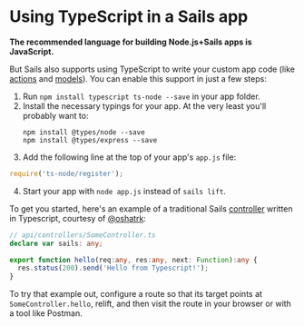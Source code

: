 # Using TypeScript in a Sails app

**The recommended language for building Node.js+Sails apps is JavaScript.**

But Sails also supports using TypeScript to write your custom app code (like [actions](http://www.sailsjs.com/documentation/concepts/actions-and-controllers) and [models](https://sailsjs.com/documentation/concepts/models-and-orm)).  You can enable this support in just a few steps:

1. Run `npm install typescript ts-node --save` in your app folder.
2. Install the necessary typings for your app.  At the very least you'll probably want to:
   ```
   npm install @types/node --save
   npm install @types/express --save
   ```
3. Add the following line at the top of your app's `app.js` file:
```javascript
require('ts-node/register');
```
4. Start your app with `node app.js` instead of `sails lift`.

To get you started, here's an example of a traditional Sails [controller](https://sailsjs.com/documentation/concepts/actions-and-controllers) written in Typescript, courtesy of [@oshatrk](https://github.com/oshatrk):

```typescript
// api/controllers/SomeController.ts
declare var sails: any;

export function hello(req:any, res:any, next: Function):any {
  res.status(200).send('Hello from Typescript!');
}
```

To try that example out, configure a route so that its target points at `SomeController.hello`, relift, and then visit the route in your browser or with a tool like Postman.

<docmeta name="displayName" value="Using TypeScript">

